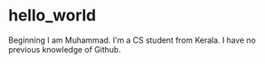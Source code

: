 # hello_world
Beginning
I am Muhammad. I'm a CS student from Kerala. I have no previous knowledge of Github.
